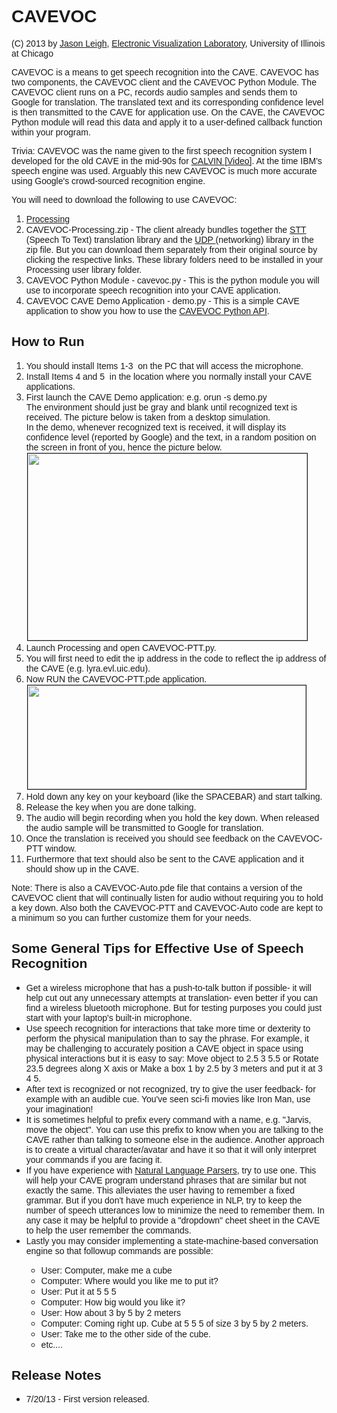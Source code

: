 <html>
  <body>
    <h1><font face="Helvetica, Arial, sans-serif">CAVEVOC</font></h1>
    <font face="Helvetica, Arial, sans-serif"> (C) 2013 by <a
        href="http://jasonleigh.me">Jason Leigh</a>, <a
        href="http://www.evl.uic.edu">Electronic Visualization
        Laboratory</a>, University of Illinois at Chicago<br>
    </font>
    <p><font face="Helvetica, Arial, sans-serif">CAVEVOC is a means to
        get speech recognition into the CAVE. CAVEVOC has two
        components, the CAVEVOC client and the CAVEVOC Python Module.
        The CAVEVOC client runs on a PC, records audio samples and sends
        them to Google for translation. The translated text and its
        corresponding confidence level is then transmitted to the CAVE
        for application use. On the CAVE, the CAVEVOC Python module will
        read this data and apply it to a user-defined callback function
        within your program.<br>
      </font></p>
    <p><font face="Helvetica, Arial, sans-serif">Trivia: CAVEVOC was the
        name given to the first speech recognition system I developed
        for the old CAVE in the mid-90s for <a
          href="http://dl.acm.org/citation.cfm?id=618360">CALVIN </a><a
          href="http://youtu.be/ZYY8JdFgCAc">[Video]</a>. At the time
        IBM's speech engine was used. Arguably this new CAVEVOC is much
        more accurate using Google's crowd-sourced recognition engine.<br>
      </font></p>
    <p><font face="Helvetica, Arial, sans-serif">You will need to
        download the following to use CAVEVOC:<br>
      </font></p>
    <ol>
      <li><font face="Helvetica, Arial, sans-serif"><a
            href="http://processing.org">Processing<br>
          </a></font></li>
      <li><font face="Helvetica, Arial, sans-serif">
            CAVEVOC-Processing.zip - The client already bundles together the <a
            href="http://stt.getflourish.com/">STT </a>(Speech To Text)
          translation library and the <a
            href="http://ubaa.net/shared/processing/udp/">UDP </a>(networking)
          library in the zip file. But you can download them separately
          from their original source by clicking the respective links.
          These library folders need to be installed in your Processing
          user library folder.<br>
        </font></li>
      <li><font face="Helvetica, Arial, sans-serif">CAVEVOC Python
          Module - cavevoc.py - This is the python module you will use
          to incorporate speech recognition into your CAVE application.<br>
        </font></li>
      <li><font face="Helvetica, Arial, sans-serif">CAVEVOC CAVE Demo
          Application - demo.py - This is a simple CAVE application to
          show you how to use the <a href="http://febret.github.io/omegalib/cavevoc/html/namespacecavevoc.html">CAVEVOC
            Python API</a>.<br>
        </font></li>
    </ol>
    <h2><font face="Helvetica, Arial, sans-serif">How to Run</font></h2>
    <ol>
      <li><font face="Helvetica, Arial, sans-serif">You should install
          Items 1-3&nbsp; on the PC that will access the microphone.</font></li>
      <li><font face="Helvetica, Arial, sans-serif">Install Items 4 and
          5&nbsp; in the location where you normally install your CAVE
          applications.</font></li>
      <li><font face="Helvetica, Arial, sans-serif">First launch the
          CAVE Demo application: e.g. orun -s demo.py<br>
          The environment should just be gray and blank until recognized
          text is received. The picture below is taken from a desktop
          simulation.<br>
          In the demo, whenever recognized text is received, it will
          display its confidence level (reported by Google) and the
          text, in a random position on the screen in front of you,
          hence the picture below.<br>
          <img alt="" src="http://febret.github.io/omegalib/cavevoc/cavevoc-cave.png" border="1" height="299"
            hspace="1" vspace="1" width="447"><br>
        </font></li>
      <li><font face="Helvetica, Arial, sans-serif">Launch Processing
          and open CAVEVOC-PTT.py.</font></li>
      <li><font face="Helvetica, Arial, sans-serif">You will first need
          to edit the ip address in the code to reflect the ip address
          of the CAVE (e.g. lyra.evl.uic.edu).</font></li>
      <li><font face="Helvetica, Arial, sans-serif">Now RUN the
          CAVEVOC-PTT.pde application.<br>
          <img alt="" src="http://febret.github.io/omegalib/cavevoc/cavevoc-processing.png" border="1"
            height="166" hspace="1" vspace="1" width="445"><br>
        </font></li>
      <li><font face="Helvetica, Arial, sans-serif">Hold down any key on
          your keyboard (like the SPACEBAR) and start talking.</font></li>
      <li><font face="Helvetica, Arial, sans-serif">Release the key when
          you are done talking.</font></li>
      <li><font face="Helvetica, Arial, sans-serif">The audio will begin
          recording when you hold the key down. When released the audio
          sample will be transmitted to Google for translation.</font></li>
      <li><font face="Helvetica, Arial, sans-serif">Once the translation
          is received you should see feedback on the CAVEVOC-PTT window.</font></li>
      <li><font face="Helvetica, Arial, sans-serif">Furthermore that
          text should also be sent to the CAVE application and it should
          show up in the CAVE.</font></li>
    </ol>
    <p><font face="Helvetica, Arial, sans-serif">Note: There is also a
        CAVEVOC-Auto.pde file that contains a version of the CAVEVOC
        client that will continually listen for audio without requiring
        you to hold a key down. Also both the CAVEVOC-PTT and
        CAVEVOC-Auto code are kept to a minimum so you can further
        customize them for your needs.<br>
      </font></p>
    <h2><font face="Helvetica, Arial, sans-serif">Some General Tips for
        Effective Use of Speech Recognition<br>
      </font></h2>
    <ul>
      <li><font face="Helvetica, Arial, sans-serif">Get a wireless
          microphone that has a push-to-talk button if possible- it will
          help cut out any unnecessary attempts at translation- even
          better if you can find a wireless bluetooth microphone. But
          for testing purposes you could just start with your laptop's
          built-in microphone.</font></li>
      <li><font face="Helvetica, Arial, sans-serif">Use speech
          recognition for interactions that take more time or dexterity
          to perform the physical manipulation than to say the phrase.
          For example, it may be challenging to accurately position a
          CAVE object in space using physical interactions but it is
          easy to say: Move object to 2.5 3 5.5 or Rotate 23.5 degrees
          along X axis or Make a box 1 by 2.5 by 3 meters and put it at
          3 4 5.<br>
        </font></li>
      <li><font face="Helvetica, Arial, sans-serif">After text is
          recognized or not recognized, try to give the user feedback-
          for example with an audible cue. You've seen sci-fi movies
          like Iron Man, use your imagination!</font></li>
      <li><font face="Helvetica, Arial, sans-serif">It is sometimes
          helpful to prefix every command with a name, e.g. "Jarvis,
          move the object". You can use this prefix to know when you are
          talking to the CAVE rather than talking to someone else in the
          audience. Another approach is to create a virtual
          character/avatar and have it so that it will only interpret
          your commands if you are facing it.<br>
        </font></li>
      <li><font face="Helvetica, Arial, sans-serif">If you have
          experience with <a
            href="http://nlp.stanford.edu/software/lex-parser.shtml">Natural Language Parsers</a>, try to use one. This will help your
          CAVE program understand phrases that are similar but not
          exactly the same. This alleviates the user having to remember
          a fixed grammar. But if you don't have much experience in NLP,
          try to keep the number of speech utterances low to minimize
          the need to remember them. In any case it may be helpful to
          provide a "dropdown" cheet sheet in the CAVE to help the user
          remember the commands.</font></li>
      <li><font face="Helvetica, Arial, sans-serif">Lastly you may
          consider implementing a state-machine-based conversation
          engine so that followup commands are possible:</font></li>
      <ul>
        <li><font face="Helvetica, Arial, sans-serif">User: Computer,
            make me a cube</font></li>
        <li><font face="Helvetica, Arial, sans-serif">Computer: Where
            would you like me to put it?</font></li>
        <li><font face="Helvetica, Arial, sans-serif">User: Put it at 5
            5 5</font></li>
        <li><font face="Helvetica, Arial, sans-serif">Computer: How big
            would you like it?</font></li>
        <li><font face="Helvetica, Arial, sans-serif">User: How about 3
            by 5 by 2 meters</font></li>
        <li><font face="Helvetica, Arial, sans-serif">Computer: Coming
            right up. Cube at 5 5 5 of size 3 by 5 by 2 meters.</font></li>
        <li><font face="Helvetica, Arial, sans-serif">User: Take me to
            the other side of the cube.</font></li>
        <li><font face="Helvetica, Arial, sans-serif">etc....<br>
          </font></li>
      </ul>
    </ul>
    <h2><font face="Helvetica, Arial, sans-serif">Release Notes</font></h2>
    <ul>
      <li><font face="Helvetica, Arial, sans-serif">7/20/13 - First
          version released.</font></li>
    </ul>
    <p><br>
    </p>
  </body>
</html>

